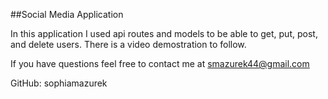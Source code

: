 ##Social Media Application

In this application I used api routes and models to be able to get, put, post, and delete users. There is a video demostration to follow. 

If you have questions feel free to contact me at smazurek44@gmail.com 


GitHub: sophiamazurek 